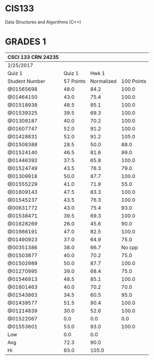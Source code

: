 # CIS133
Data Structures and Algorithms (C++)

# GRADES 1
| CSCI 133 CRN 24235 |           |            |            |
|--------------------|-----------|------------|------------|
| 2/25/2017          |           |            |            |
| Quiz 1             | Quiz 1    | Hwk 1      |            |
| Student Number     | 57 Points | Normalized | 100 Points |
| @01565698          | 48.0      | 84.2       | 100.0      |
| @01464150          | 43.0      | 75.4       | 100.0      |
| @01518938          | 48.5      | 85.1       | 100.0      |
| @01539325          | 39.5      | 69.3       | 100.0      |
| @01309187          | 40.0      | 70.2       | 100.0      |
| @01607747          | 52.0      | 91.2       | 100.0      |
| @01428831          | 52.0      | 91.2       | 105.0      |
| @01508388          | 28.5      | 50.0       | 88.0       |
| @01524140          | 46.5      | 81.6       | 99.0       |
| @01446392          | 37.5      | 65.8       | 100.0      |
| @01524749          | 43.5      | 76.3       | 79.0       |
| @01309918          | 50.0      | 87.7       | 100.0      |
| @01555229          | 41.0      | 71.9       | 55.0       |
| @01609143          | 47.5      | 83.3       | 100.0      |
| @01545237          | 43.5      | 76.3       | 100.0      |
| @00631772          | 43.0      | 75.4       | 93.0       |
| @01538471          | 39.5      | 69.3       | 100.0      |
| @01628269          | 26.0      | 45.6       | 90.0       |
| @01666191          | 47.0      | 82.5       | 100.0      |
| @01490923          | 37.0      | 64.9       | 75.0       |
| @00351386          | 38.0      | 66.7       | No cpp     |
| @01503877          | 40.0      | 70.2       | 75.0       |
| @01502989          | 50.0      | 87.7       | 100.0      |
| @01270995          | 39.0      | 68.4       | 75.0       |
| @01546913          | 48.5      | 85.1       | 100.0      |
| @01601463          | 40.0      | 70.2       | 70.0       |
| @01543863          | 34.5      | 60.5       | 95.0       |
| @01439577          | 51.5      | 90.4       | 100.0      |
| @01214839          | 30.0      | 52.6       | 100.0      |
| @01522067          | 0.0       | 0.0        | 0.0        |
| @01553601          | 53.0      | 93.0       | 100.0      |
| Low                | 0.0       | 0.0        |            |
| Avg                | 72.3      | 90.0       |            |
| Hi                 | 93.0      | 105.0      |            |


